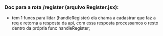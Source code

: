 ### Doc para a rota /register (arquivo Register.jsx):
- tem 1 funcs para lidar (handleRegister) ela chama a cadastrar que faz a req e retorna a resposta da api, com essa resposta processamos o resto dentro da própria func handleRegister;